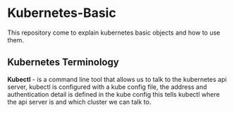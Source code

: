 # Kubernetes-Basic
This repository come to explain kubernetes basic objects and how to use them.

## Kubernetes Terminology
**Kubectl** - is a command line tool that allows us to talk to the kubernetes api server, kubectl is configured with a kube config file, the address and authentication detail is defined in the kube config this tells kubectl where the api server is and which cluster we can talk to.


























